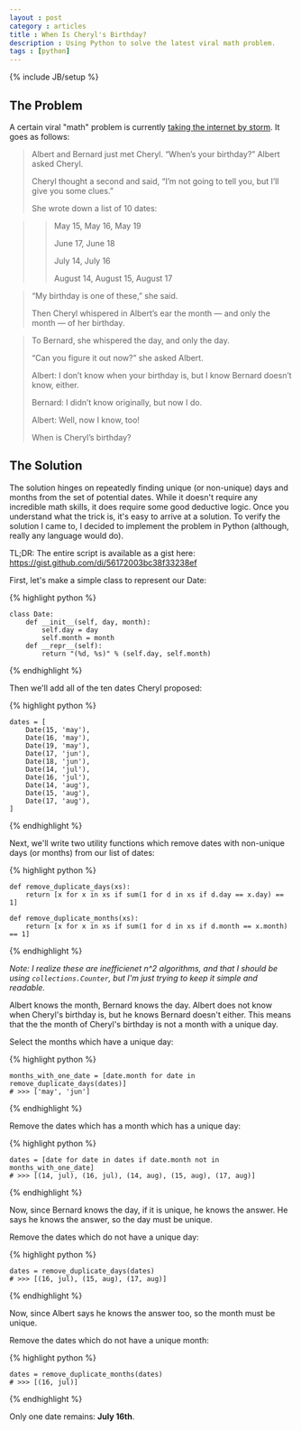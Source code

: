 ```yaml
---
layout : post
category : articles
title : When Is Cheryl's Birthday?
description : Using Python to solve the latest viral math problem.
tags : [python]
---
```

{% include JB/setup %}

## The Problem
A certain viral "math" problem is currently [taking the internet by storm](http://www.nytimes.com/2015/04/15/science/a-math-problem-from-singapore-goes-viral-when-is-cheryls-birthday.html). It goes as follows:

> Albert and Bernard just met Cheryl. “When’s your birthday?” Albert asked Cheryl.
>
> Cheryl thought a second and said, “I’m not going to tell you, but I’ll give you some clues.”
>
> She wrote down a list of 10 dates:

>> May 15, May 16, May 19
>>
>> June 17, June 18
>>
>> July 14, July 16
>>
>> August 14, August 15, August 17

> “My birthday is one of these,” she said.
>
> Then Cheryl whispered in Albert’s ear the month — and only the month — of her birthday.

> To Bernard, she whispered the day, and only the day.
>
> “Can you figure it out now?” she asked Albert.
>
> Albert: I don’t know when your birthday is, but I know Bernard doesn’t know, either.
>
> Bernard: I didn’t know originally, but now I do.
>
> Albert: Well, now I know, too!
>
> When is Cheryl’s birthday?

## The Solution

The solution hinges on repeatedly finding unique (or non-unique) days and months from the set of potential dates. While it doesn't require any incredible math skills, it does require some good deductive logic. Once you understand what the trick is, it's easy to arrive at a solution. To verify the solution I came to, I decided to implement the problem in Python (although, really any language would do).

TL;DR: The entire script is available as a gist here: https://gist.github.com/di/56172003bc38f33238ef

First, let's make a simple class to represent our Date:

{% highlight python %}

    class Date:
        def __init__(self, day, month):
            self.day = day
            self.month = month
        def __repr__(self):
            return "(%d, %s)" % (self.day, self.month)

{% endhighlight %}

Then we'll add all of the ten dates Cheryl proposed:

{% highlight python %}

    dates = [
        Date(15, 'may'),
        Date(16, 'may'),
        Date(19, 'may'),
        Date(17, 'jun'),
        Date(18, 'jun'),
        Date(14, 'jul'),
        Date(16, 'jul'),
        Date(14, 'aug'),
        Date(15, 'aug'),
        Date(17, 'aug'),
    ]

{% endhighlight %}

Next, we'll write two utility functions which remove dates with non-unique days (or months) from our list of dates:

{% highlight python %}

    def remove_duplicate_days(xs):
        return [x for x in xs if sum(1 for d in xs if d.day == x.day) == 1]
     
    def remove_duplicate_months(xs):
        return [x for x in xs if sum(1 for d in xs if d.month == x.month) == 1]

{% endhighlight %}

*Note: I realize these are inefficienet n^2 algorithms, and that I should be using `collections.Counter`, but I'm just trying to keep it simple and readable.*

Albert knows the month, Bernard knows the day. Albert does not know when Cheryl's birthday is, but he knows Bernard doesn't either. This means that the the month of Cheryl's birthday is not a month with a unique day.

Select the months which have a unique day:

{% highlight python %}

    months_with_one_date = [date.month for date in remove_duplicate_days(dates)]
    # >>> ['may', 'jun']

{% endhighlight %}

Remove the dates which has a month which has a unique day:

{% highlight python %}

    dates = [date for date in dates if date.month not in months_with_one_date]
    # >>> [(14, jul), (16, jul), (14, aug), (15, aug), (17, aug)]

{% endhighlight %}

Now, since Bernard knows the day, if it is unique, he knows the answer. He says he knows the answer, so the day must be unique.
 
Remove the dates which do not have a unique day:

{% highlight python %}

    dates = remove_duplicate_days(dates)
    # >>> [(16, jul), (15, aug), (17, aug)]

{% endhighlight %}

Now, since Albert says he knows the answer too, so the month must be unique.

Remove the dates which do not have a unique month:

{% highlight python %}

    dates = remove_duplicate_months(dates)
    # >>> [(16, jul)]

{% endhighlight %}

Only one date remains: **July 16th**.
